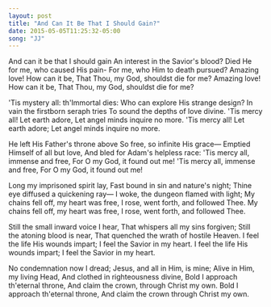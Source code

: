 ```yaml
---
layout: post
title: "And Can It Be That I Should Gain?"
date: 2015-05-05T11:25:32-05:00
song: "JJ"
---
```


And can it be that I should gain
An interest in the Savior's blood?
Died He for me, who caused His pain-
For me, who Him to death pursued?
Amazing love! How can it be,
That Thou, my God, shouldst die for me?
Amazing love! How can it be,
That Thou, my God, shouldst die for me?

'Tis mystery all: th'Immortal dies:
Who can explore His strange design?
In vain the firstborn seraph tries
To sound the depths of love divine.
'Tis mercy all! Let earth adore,
Let angel minds inquire no more.
'Tis mercy all! Let earth adore;
Let angel minds inquire no more.

He left His Father's throne above
So free, so infinite His grace—
Emptied Himself of all but love,
And bled for Adam's helpless race:
'Tis mercy all, immense and free,
For O my God, it found out me!
'Tis mercy all, immense and free,
For O my God, it found out me!

Long my imprisoned spirit lay,
Fast bound in sin and nature's night;
Thine eye diffused a quickening ray—
I woke, the dungeon flamed with light;
My chains fell off, my heart was free,
I rose, went forth, and followed Thee.
My chains fell off, my heart was free,
I rose, went forth, and followed Thee.

Still the small inward voice I hear,
That whispers all my sins forgiven;
Still the atoning blood is near,
That quenched the wrath of hostile Heaven.
I feel the life His wounds impart;
I feel the Savior in my heart.
I feel the life His wounds impart;
I feel the Savior in my heart.

No condemnation now I dread;
Jesus, and all in Him, is mine;
Alive in Him, my living Head,
And clothed in righteousness divine,
Bold I approach th'eternal throne,
And claim the crown, through Christ my own.
Bold I approach th'eternal throne,
And claim the crown through Christ my own.
